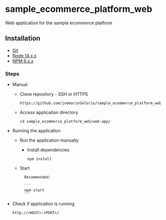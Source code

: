 # sample_ecommerce_platform_web

Web application for the sample ecommerce platform


## Installation

- [Git](https://git-scm.com/downloads)
- [Node 14.x.x](https://nodejs.org)
- [NPM 6.x.x](https://nodejs.org)

### Steps

- Manual

	- Clone repository - SSH or HTTPS

		```
	  https://github.com/joemarieSelorio/sample_ecommerce_platform_web.git
		```

	- Access application directory

		```
		cd sample_ecommerce_platform_web/web-app/
		```

- Running the application

	- Run the application manually
		- Install dependencies

			```
			npm install
			```
	- Start

			Recommended:

			```
			npm start
			```
- Check if application is running

	```
	http://<HOST>:<PORT>/
	```
